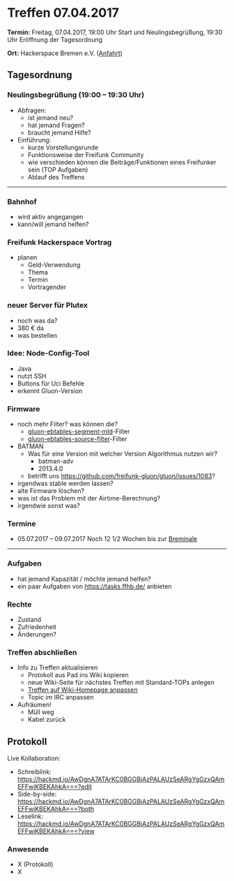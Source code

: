 # Treffen 07.04.2017

**Termin:** Freitag, 07.04.2017, 19:00 Uhr Start und Neulingsbegrüßung, 19:30 Uhr Eröffnung der Tagesordnung

**Ort:** Hackerspace Bremen e.V. ([Anfahrt](https://www.hackerspace-bremen.de/anfahrt/))

## Tagesordnung
### Neulingsbegrüßung (19:00 – 19:30 Uhr)
- Abfragen:
    - ist jemand neu?
    - hat jemand Fragen?
    - braucht jemand Hilfe?
- Einführung:
    - kurze Vorstellungsrunde
    - Funktionsweise der Freifunk Community
    - wie verschieden können die Beiträge/Funktionen eines Freifunker sein (TOP Aufgaben)
    - Ablauf des Treffens

---

### Bahnhof
- wird aktiv angegangen
- kann/will jemand helfen?

### Freifunk Hackerspace Vortrag
- planen
    - Geld-Verwendung
    - Thema
    - Termin
    - Vortragender

### neuer Server für Plutex
- noch was da?
- 380 € da
- was bestellen

### Idee: Node-Config-Tool
- Java
- nutzt SSH
- Buttons für Uci Befehle
- erkennt Gluon-Version

### Firmware
- noch mehr Filter? was können die?
    - [gluon-ebtables-segment-mld](https://gluon.readthedocs.io/en/v2016.2.4/package/gluon-ebtables-segment-mld.html?highlight=mld)-Filter
    - [gluon-ebtables-source-filter](https://github.com/freifunk-gluon/gluon/pull/1015)-Filter
- BATMAN
    - Was für eine Version mit welcher Version Algorithmus nutzen wir?
        - batman-adv
        - 2013.4.0
    - betrifft uns https://github.com/freifunk-gluon/gluon/issues/1083?
- irgendwas stable werden lassen?
- alte Firmware löschen?
- was ist das Problem mit der Airtime-Berechnung?
- irgendwie sonst was?

### Termine
- 05.07.2017 – 09.07.2017 Noch 12 1/2 Wochen bis zur [Breminale](http://breminale.sternkultur.de/)

---

### Aufgaben
- hat jemand Kapazität / möchte jemand helfen?
- ein paar Aufgaben von https://tasks.ffhb.de/ anbieten

### Rechte
- Zustand
- Zufriedenheit
- Änderungen?

### Treffen abschließen
- Info zu Treffen aktualisieren
  - Protokoll aus Pad ins Wiki kopieren
  - neue Wiki-Seite für nächstes Treffen mit Standard-TOPs anlegen
  - [Treffen auf Wiki-Homepage anpassen](Home)
  - Topic im IRC anpassen
- Aufräumen!
  - Müll weg
  - Kabel zurück

## Protokoll
Live Kollaboration:
- Schreiblink: https://hackmd.io/AwDgnA7ATArKC0BGGBjAzPALAUzSeARgYgGzxQAmEFFwiKBEKAhkA===?edit
- Side-by-side: https://hackmd.io/AwDgnA7ATArKC0BGGBjAzPALAUzSeARgYgGzxQAmEFFwiKBEKAhkA===?both
- Leselink: https://hackmd.io/AwDgnA7ATArKC0BGGBjAzPALAUzSeARgYgGzxQAmEFFwiKBEKAhkA===?view

### Anwesende
- X (Protokoll)
- X